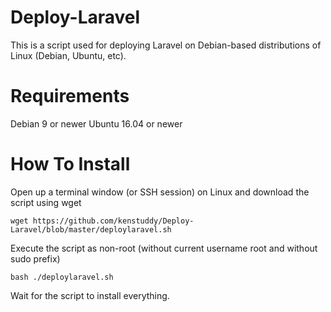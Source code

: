 # Deploy-Laravel
This is a script used for deploying Laravel on Debian-based distributions of Linux (Debian, Ubuntu, etc). 

# Requirements
Debian 9 or newer
Ubuntu 16.04 or newer

# How To Install
Open up a terminal window (or SSH session) on Linux and download the script using wget

```wget https://github.com/kenstuddy/Deploy-Laravel/blob/master/deploylaravel.sh```

Execute the script as non-root (without current username root and without sudo prefix)

```bash ./deploylaravel.sh```

Wait for the script to install everything.
